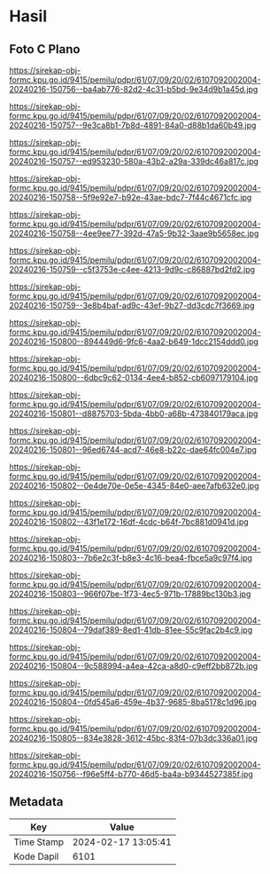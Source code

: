 # Hasil

## Foto C Plano

https://sirekap-obj-formc.kpu.go.id/9415/pemilu/pdpr/61/07/09/20/02/6107092002004-20240216-150756--ba4ab776-82d2-4c31-b5bd-9e34d9b1a45d.jpg

https://sirekap-obj-formc.kpu.go.id/9415/pemilu/pdpr/61/07/09/20/02/6107092002004-20240216-150757--9e3ca8b1-7b8d-4891-84a0-d88b1da60b49.jpg

https://sirekap-obj-formc.kpu.go.id/9415/pemilu/pdpr/61/07/09/20/02/6107092002004-20240216-150757--ed953230-580a-43b2-a29a-339dc46a817c.jpg

https://sirekap-obj-formc.kpu.go.id/9415/pemilu/pdpr/61/07/09/20/02/6107092002004-20240216-150758--5f9e92e7-b92e-43ae-bdc7-7f44c4671cfc.jpg

https://sirekap-obj-formc.kpu.go.id/9415/pemilu/pdpr/61/07/09/20/02/6107092002004-20240216-150758--4ee9ee77-392d-47a5-9b32-3aae9b5658ec.jpg

https://sirekap-obj-formc.kpu.go.id/9415/pemilu/pdpr/61/07/09/20/02/6107092002004-20240216-150759--c5f3753e-c4ee-4213-9d9c-c86887bd2fd2.jpg

https://sirekap-obj-formc.kpu.go.id/9415/pemilu/pdpr/61/07/09/20/02/6107092002004-20240216-150759--3e8b4baf-ad9c-43ef-9b27-dd3cdc7f3669.jpg

https://sirekap-obj-formc.kpu.go.id/9415/pemilu/pdpr/61/07/09/20/02/6107092002004-20240216-150800--894449d6-9fc6-4aa2-b649-1dcc2154ddd0.jpg

https://sirekap-obj-formc.kpu.go.id/9415/pemilu/pdpr/61/07/09/20/02/6107092002004-20240216-150800--6dbc9c62-0134-4ee4-b852-cb6097179104.jpg

https://sirekap-obj-formc.kpu.go.id/9415/pemilu/pdpr/61/07/09/20/02/6107092002004-20240216-150801--d8875703-5bda-4bb0-a68b-473840179aca.jpg

https://sirekap-obj-formc.kpu.go.id/9415/pemilu/pdpr/61/07/09/20/02/6107092002004-20240216-150801--96ed6744-acd7-46e8-b22c-dae64fc004e7.jpg

https://sirekap-obj-formc.kpu.go.id/9415/pemilu/pdpr/61/07/09/20/02/6107092002004-20240216-150802--0e4de70e-0e5e-4345-84e0-aee7afb632e0.jpg

https://sirekap-obj-formc.kpu.go.id/9415/pemilu/pdpr/61/07/09/20/02/6107092002004-20240216-150802--43f1e172-16df-4cdc-b64f-7bc881d0941d.jpg

https://sirekap-obj-formc.kpu.go.id/9415/pemilu/pdpr/61/07/09/20/02/6107092002004-20240216-150803--7b6e2c3f-b8e3-4c16-bea4-fbce5a9c97f4.jpg

https://sirekap-obj-formc.kpu.go.id/9415/pemilu/pdpr/61/07/09/20/02/6107092002004-20240216-150803--966f07be-1f73-4ec5-971b-17889bc130b3.jpg

https://sirekap-obj-formc.kpu.go.id/9415/pemilu/pdpr/61/07/09/20/02/6107092002004-20240216-150804--79daf389-8ed1-41db-81ee-55c9fac2b4c9.jpg

https://sirekap-obj-formc.kpu.go.id/9415/pemilu/pdpr/61/07/09/20/02/6107092002004-20240216-150804--9c588994-a4ea-42ca-a8d0-c9eff2bb872b.jpg

https://sirekap-obj-formc.kpu.go.id/9415/pemilu/pdpr/61/07/09/20/02/6107092002004-20240216-150804--0fd545a6-459e-4b37-9685-8ba5178c1d96.jpg

https://sirekap-obj-formc.kpu.go.id/9415/pemilu/pdpr/61/07/09/20/02/6107092002004-20240216-150805--834e3828-3612-45bc-83f4-07b3dc336a01.jpg

https://sirekap-obj-formc.kpu.go.id/9415/pemilu/pdpr/61/07/09/20/02/6107092002004-20240216-150756--f96e5ff4-b770-46d5-ba4a-b9344527385f.jpg


## Metadata

| Key        | Value               |
| ---------- | ------------------- |
| Time Stamp | 2024-02-17 13:05:41 |
| Kode Dapil | 6101                |



